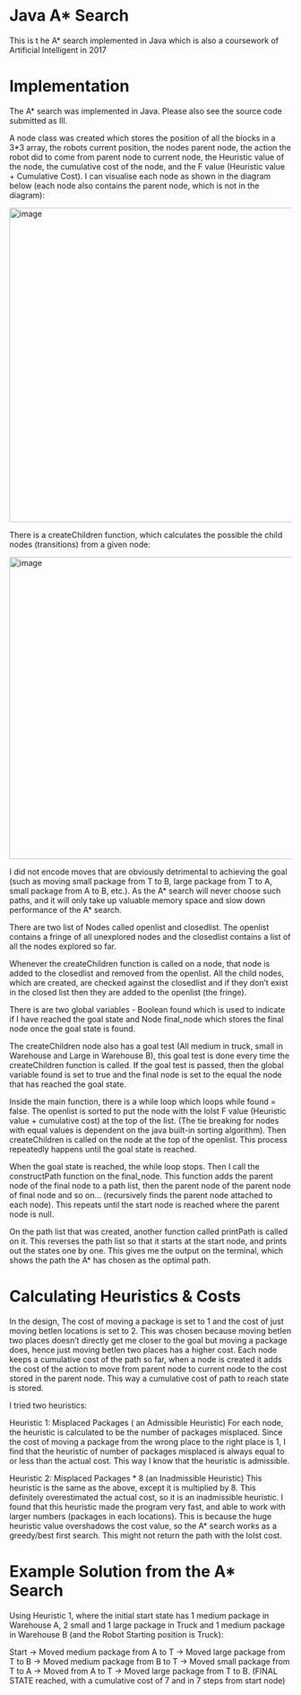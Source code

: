 # Java A* Search

This is t he A* search implemented in Java which is also a coursework of Artificial Intelligent in 2017

# Implementation

The A* search was implemented in Java. Please also see the source code submitted as Ill.

A node class was created which stores the position of all the blocks in a 3*3 array, the robots current position, the nodes parent node, the action the robot did to come from parent node to current node, the Heuristic value of the node, the cumulative cost of the node, and the F value (Heuristic value + Cumulative Cost). I can visualise each node as shown in the diagram below (each node also contains the parent node, which is not in the diagram):

<img width="561" alt="image" src="https://github.com/user-attachments/assets/b642e88e-3ada-4c96-a923-a2a25f38d45d" />

There is a createChildren function, which calculates the possible the child nodes (transitions) from a given node:

<img width="539" alt="image" src="https://github.com/user-attachments/assets/cd9b6bb2-157e-4412-a803-b541b219fa2e" />

I did not encode moves that are obviously detrimental to achieving the goal (such as moving small package from T to B, large package from T to A, small package from A to B, etc.). As the A* search will never choose such paths, and it will only take up valuable memory space and slow down performance of the A* search.

There are two list of Nodes called openlist and closedlist. The openlist contains a fringe of all unexplored nodes and the closedlist contains a list of all the nodes explored so far.

Whenever the createChildren function is called on a node, that node is added to the closedlist and removed from the openlist. All the child nodes, which are created, are checked against the closedlist and if they don’t exist in the closed list then they are added to the openlist (the fringe).

There is are two global variables - Boolean found which is used to indicate if I have reached the goal state and Node final_node which stores the final node once the goal state is found.

The createChildren node also has a goal test (All medium in truck, small in Warehouse and Large in Warehouse B), this goal test is done every time the createChildren function is called. If the goal test is passed, then the global variable found is set to true and the final node is set to the equal the node that has reached the goal state.

Inside the main function, there is a while loop which loops while found = false. The openlist is sorted to put the node with the loIst F value (Heuristic value + cumulative cost) at the top of the list. (The tie breaking for nodes with equal values is dependent on the java built-in sorting algorithm). Then createChildren is called on the node at the top of the openlist. This process repeatedly happens until the goal state is reached.

When the goal state is reached, the while loop stops. Then I call the constructPath function on the final_node. This function adds the parent node of the final node to a path list, then the parent node of the parent node of final node and so on… (recursively finds the parent node attached to each node). This repeats until the start node is reached where the parent node is null. 

On the path list that was created, another function called printPath is called on it. This reverses the path list so that it starts at the start node, and prints out the states one by one. This gives me the output on the terminal, which shows the path the A* has chosen as the optimal path.

# Calculating Heuristics & Costs

In the design, The cost of moving a package is set to 1 and the cost of just moving betIen locations is set to 2. This was chosen because moving betIen two places doesn’t directly get me closer to the goal but moving a package does, hence just moving betIen two places has a higher cost. Each node keeps a cumulative cost of the path so far, when a node is created it adds the cost of the action to move from parent node to current node to the cost stored in the parent node. This way a cumulative cost of path to reach state is stored.

I tried two heuristics:

Heuristic 1: Misplaced Packages ( an Admissible Heuristic)
  For each node, the heuristic is calculated to be the number of packages misplaced. Since the cost of moving a package from the wrong place to the right place is 1, I find that the heuristic of number of packages misplaced is always equal to or less than the actual cost. This way I know that the heuristic is admissible.

Heuristic 2: Misplaced Packages * 8 (an Inadmissible Heuristic)
  This heuristic is the same as the above, except it is multiplied by 8. This definitely overestimated the actual cost, so it is an inadmissible heuristic. I found that this heuristic made the program very fast, and able to work with larger numbers (packages in each locations). This is because the huge heuristic value overshadows the cost value, so the A* search works as a greedy/best first search. This might not return the path with the loIst cost.

# Example Solution from the A* Search

Using Heuristic 1, where the initial start state has 1 medium package in Warehouse A, 2 small and 1 large package in Truck and 1 medium package in Warehouse B (and the Robot Starting position is Truck):

Start -> Moved medium package from A to T -> Moved large package from T to B -> Moved medium package from B to T -> Moved small package from T to A -> Moved from A to T -> Moved large package from T to B. (FINAL STATE reached, with a cumulative cost of 7 and in 7 steps from start node)
